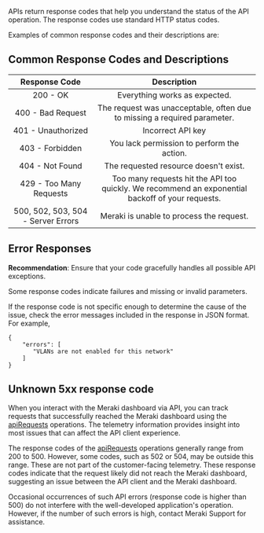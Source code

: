 APIs return response codes that help you understand the status of the API operation.  The response codes use standard HTTP status codes. 

Examples of common response codes and their descriptions are:

## Common Response Codes and Descriptions

**Response Code**|**Description**
 :-------------: |:-------------:
200 - OK| 	Everything works as expected.
400 - Bad Request| 	The request was unacceptable, often due to missing a required parameter.
401 - Unauthorized| Incorrect API key
403 - Forbidden| You lack permission to perform the action.
404 - Not Found|	The requested resource doesn't exist.
429 - Too Many Requests|	Too many requests hit the API too quickly. We recommend an exponential backoff of your requests.
500, 502, 503, 504 - Server Errors|	Meraki is unable to process the request.

## Error Responses

**Recommendation**: Ensure that your code gracefully handles all possible API exceptions.

Some response codes indicate failures and missing or invalid parameters.

If the response code is not specific enough to determine the cause of the issue, check the error messages included in the response in JSON format. For example, 

```
{
    "errors": [
       "VLANs are not enabled for this network"
    ]
}
```

##  Unknown 5xx response code

When you interact with the Meraki dashboard via API, you can track requests that successfully reached the Meraki dashboard using the [apiRequests](https://developer.cisco.com/meraki/api-v1/search/?q=api%20requests) operations. The telemetry information provides insight into most issues that can affect the API client experience.

The response codes of the [apiRequests](https://developer.cisco.com/meraki/api-v1/search/?q=api%20requests) operations generally range from 200 to 500. However, some codes, such as 502 or 504, may be outside this range. These are not part of the customer-facing telemetry. These response codes indicate that the request likely did not reach the Meraki dashboard, suggesting an issue between the API client and the Meraki dashboard. 

Occasional occurrences of such API errors (response code is higher than 500) do not interfere with the well-developed application's operation. However, if the number of such errors is high, contact Meraki Support for assistance.
